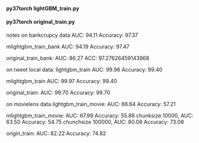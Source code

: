 #### py37torch lightGBM_train.py
#### py37torch original_train.py
notes
on bankcrupcy data
AUC: 94.11
Accuracy: 97.37

mlightgbm_train_bank
AUC: 94.19
Accuracy: 97.47

original_train_bank:
AUC: 86.27
ACC: 97.27626459143968

on tweet local data:
lightgbm_train
AUC: 99.96
Accuracy: 99.40

mlightgbm_train
AUC: 99.97
Accuracy: 99.40

original_train:
AUC: 99.70
Accuracy: 99.70


on movielens data
lightgbm_train_movie:
AUC: 66.64
Accuracy: 57.21

mlightgbm_train_movie:
AUC: 67.99
Accuracy: 55.88
chunksize 10000, 
AUC: 63.50
Accuracy: 54.75
chunchsize 100000,
AUC: 80.08
Accuracy: 73.08

origin_train:
AUC: 82.22
Accuracy: 74.82